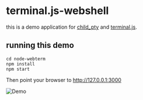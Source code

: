 terminal.js-webshell
====================

this is a demo application for [child_pty](https://github.com/Gottox/child_pty) and [terminal.js](https://github.com/Gottox/terminal.js).

running this demo
-----------------

```
cd node-webterm
npm install
npm start
```

Then point your browser to http://127.0.0.1:3000

![Demo](https://raw.githubusercontent.com/Gottox/terminal.js-webshell/master/demo.gif)
